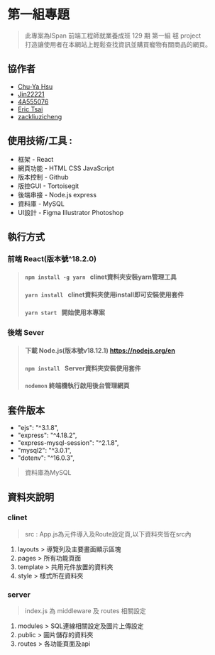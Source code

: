 # 第一組專題
> 此專案為ISpan 前端工程師就業養成班 129 期 第一組 毬 project  <br />
> 打造讓使用者在本網站上輕鬆查找資訊並購買寵物有關商品的網頁。

## 協作者
*  [Chu-Ya Hsu](https://github.com/410302007) 
*  [Jin22221](https://github.com/Jin22221) 
*  [4A555076](https://github.com/410302007) 
*  [Eric Tsai](https://github.com/hiphop200199) 
*  [zackliuzicheng](https://github.com/zackliuzicheng) 

## 使用技術/工具 :
*  框架 - React
*  網頁功能 - HTML CSS JavaScript
*  版本控制 - Github 
*  版控GUI - Tortoisegit
*  後端串接 - Node.js express 
*  資料庫 - MySQL
*  UI設計 - Figma Illustrator Photoshop

## 執行方式
### 前端 React(版本號^18.2.0)
>  #### `npm install -g yarn ` clinet資料夾安裝yarn管理工具
>  #### `yarn install ` clinet資料夾使用install即可安裝使用套件
>  #### `yarn start ` 開始使用本專案

### 後端 Sever
>  #### 下載 Node.js(版本號v18.12.1) https://nodejs.org/en
>  #### `npm install ` Server資料夾安裝使用套件
>  #### ` nodemon ` 終端機執行啟用後台管理網頁

## 套件版本 
* "ejs": "^3.1.8",
* "express": "^4.18.2",
* "express-mysql-session": "^2.1.8",
* "mysql2": "^3.0.1",
* "dotenv": "^16.0.3",

> 資料庫為MySQL

## 資料夾說明
### clinet
> src : App.js為元件導入及Route設定頁,以下資料夾皆在src內
  1. layouts > 導覽列及主要畫面顯示區塊
  2. pages > 所有功能頁面
  3. template > 共用元件放置的資料夾
  4. style > 樣式所在資料夾
### server
> index.js 為 middleware 及 routes 相關設定
1. modules > SQL連線相關設定及圖片上傳設定
2. public > 圖片儲存的資料夾
3. routes > 各功能頁面及api


